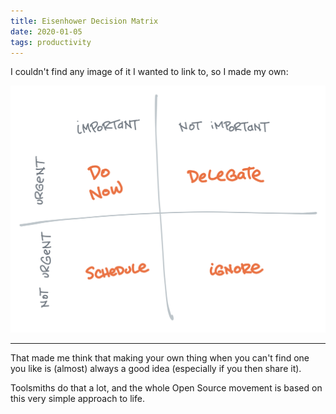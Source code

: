 ```yaml
---
title: Eisenhower Decision Matrix
date: 2020-01-05
tags: productivity
---
```


I couldn't find any image of it I wanted to link to, so I made my own:

![Eisenhower Decision Matrix](/images/eisenhower-matrix.png)

---

That made me think that making your own thing when you can't find one you like is (almost) always a good idea (especially if you then share it).

Toolsmiths do that a lot, and the whole Open Source movement is based on this very simple approach to life.

